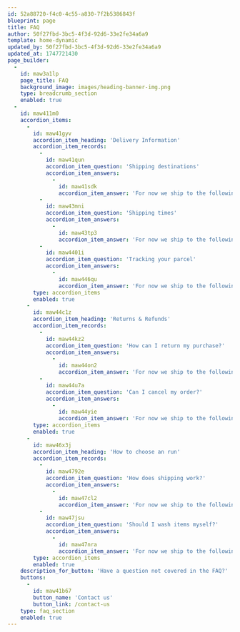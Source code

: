 ```yaml
---
id: 52a88720-f4c0-4c55-a830-7f2b5386843f
blueprint: page
title: FAQ
author: 50f27fbd-3bc5-4f3d-92d6-33e2fe34a6a9
template: home-dynamic
updated_by: 50f27fbd-3bc5-4f3d-92d6-33e2fe34a6a9
updated_at: 1747721430
page_builder:
  -
    id: maw3a1lp
    page_title: FAQ
    background_image: images/heading-banner-img.png
    type: breadcrumb_section
    enabled: true
  -
    id: maw411m0
    accordion_items:
      -
        id: maw41gyv
        accordion_item_heading: 'Delivery Information'
        accordion_item_records:
          -
            id: maw41qun
            accordion_item_question: 'Shipping destinations'
            accordion_item_answers:
              -
                id: maw41sdk
                accordion_item_answer: 'For now we ship to the following countries: Austria, Belgium, Czech Republic, Lithuania, Luxembourg, Latvia, Slovakia, Hungary, Bulgaria, Romania, Slovenia, Finland, Denmark, Estonia, Netherlands, Germany, France, Great Britain, Croatia, Ireland, Sweden, Italy, Greece, Spain, Portugal and Poland.'
          -
            id: maw43mni
            accordion_item_question: 'Shipping times'
            accordion_item_answers:
              -
                id: maw43tp3
                accordion_item_answer: 'For now we ship to the following countries: Austria, Belgium, Czech Republic, Lithuania, Luxembourg, Latvia, Slovakia, Hungary, Bulgaria, Romania, Slovenia, Finland, Denmark, Estonia, Netherlands, Germany, France, Great Britain, Croatia, Ireland, Sweden, Italy, Greece, Spain, Portugal and Poland.'
          -
            id: maw4401i
            accordion_item_question: 'Tracking your parcel'
            accordion_item_answers:
              -
                id: maw446qu
                accordion_item_answer: 'For now we ship to the following countries: Austria, Belgium, Czech Republic, Lithuania, Luxembourg, Latvia, Slovakia, Hungary, Bulgaria, Romania, Slovenia, Finland, Denmark, Estonia, Netherlands, Germany, France, Great Britain, Croatia, Ireland, Sweden, Italy, Greece, Spain, Portugal and Poland.'
        type: accordion_items
        enabled: true
      -
        id: maw44c1z
        accordion_item_heading: 'Returns & Refunds'
        accordion_item_records:
          -
            id: maw44kz2
            accordion_item_question: 'How can I return my purchase?'
            accordion_item_answers:
              -
                id: maw44on2
                accordion_item_answer: 'For now we ship to the following countries: Austria, Belgium, Czech Republic, Lithuania, Luxembourg, Latvia, Slovakia, Hungary, Bulgaria, Romania, Slovenia, Finland, Denmark, Estonia, Netherlands, Germany, France, Great Britain, Croatia, Ireland, Sweden, Italy, Greece, Spain, Portugal and Poland.'
          -
            id: maw44u7a
            accordion_item_question: 'Can I cancel my order?'
            accordion_item_answers:
              -
                id: maw44yie
                accordion_item_answer: 'For now we ship to the following countries: Austria, Belgium, Czech Republic, Lithuania, Luxembourg, Latvia, Slovakia, Hungary, Bulgaria, Romania, Slovenia, Finland, Denmark, Estonia, Netherlands, Germany, France, Great Britain, Croatia, Ireland, Sweden, Italy, Greece, Spain, Portugal and Poland.'
        type: accordion_items
        enabled: true
      -
        id: maw46x3j
        accordion_item_heading: 'How to choose an run'
        accordion_item_records:
          -
            id: maw4792e
            accordion_item_question: 'How does shipping work?'
            accordion_item_answers:
              -
                id: maw47cl2
                accordion_item_answer: 'For now we ship to the following countries: Austria, Belgium, Czech Republic, Lithuania, Luxembourg, Latvia, Slovakia, Hungary, Bulgaria, Romania, Slovenia, Finland, Denmark, Estonia, Netherlands, Germany, France, Great Britain, Croatia, Ireland, Sweden, Italy, Greece, Spain, Portugal and Poland.'
          -
            id: maw47jsu
            accordion_item_question: 'Should I wash items myself?'
            accordion_item_answers:
              -
                id: maw47nra
                accordion_item_answer: 'For now we ship to the following countries: Austria, Belgium, Czech Republic, Lithuania, Luxembourg, Latvia, Slovakia, Hungary, Bulgaria, Romania, Slovenia, Finland, Denmark, Estonia, Netherlands, Germany, France, Great Britain, Croatia, Ireland, Sweden, Italy, Greece, Spain, Portugal and Poland.'
        type: accordion_items
        enabled: true
    description_for_button: 'Have a question not covered in the FAQ?'
    buttons:
      -
        id: maw41b67
        button_name: 'Contact us'
        button_link: /contact-us
    type: faq_section
    enabled: true
---
```

